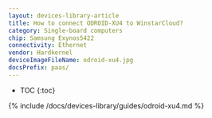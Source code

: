 ```yaml
---
layout: devices-library-article
title: How to connect ODROID-XU4 to WinstarCloud?
category: Single-board computers
chip: Samsung Exynos5422
connectivity: Ethernet
vendor: Hardkernel
deviceImageFileName: odroid-xu4.jpg
docsPrefix: paas/
---
```



* TOC
{:toc}

{% include /docs/devices-library/guides/odroid-xu4.md %}